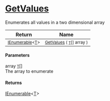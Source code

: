 # [GetValues](./ArrayExtension-100663387.md)

Enumerates all values in a two dimensional array

| Return | Name | 
| --- | --- | 
| <sub>[IEnumerable](https://docs.microsoft.com/en-us/dotnet/api/System.Collections.Ienumerable)\<[T](./ArrayExtension-100663387.md)></sub>| <sub>[GetValues](./ArrayExtension-100663387.md) ( [`T`](./ArrayExtension-100663387.md)[] array )</sub>| <br>


#### Parameters
 array  [`T`](./ArrayExtension-100663387.md)[]<br>The array to enumerate
#### Returns
[IEnumerable](https://docs.microsoft.com/en-us/dotnet/api/System.Collections.Ienumerable)\<[T](./ArrayExtension-100663387.md)>